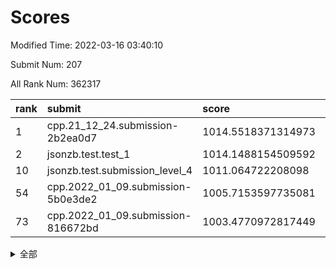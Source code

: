 # Scores

Modified Time: 2022-03-16 03:40:10

Submit Num: 207

All Rank Num: 362317

| rank |               submit               |       score        |       sigma        | pk_num |
| :--- | :--------------------------------- | :----------------- | :----------------- | :----- |
| 1    | cpp.21_12_24.submission-2b2ea0d7   | 1014.5518371314973 | 0.8437319365573275 | 7005   |
| 2    | jsonzb.test.test_1                 | 1014.1488154509592 | 0.8117272797847432 | 6999   |
| 10   | jsonzb.test.submission_level_4     | 1011.064722208098  | 0.7889107192624027 | 7002   |
| 54   | cpp.2022_01_09.submission-5b0e3de2 | 1005.7153597735081 | 0.7186313252649026 | 7003   |
| 73   | cpp.2022_01_09.submission-816672bd | 1003.4770972817449 | 0.7265744461209821 | 6999   |


<details>
<summary>全部</summary>

| rank |                 submit                 |       score        |       sigma        | pk_num |
| :--- | :------------------------------------- | :----------------- | :----------------- | :----- |
| 1    | cpp.21_12_24.submission-2b2ea0d7       | 1014.5518371314973 | 0.8437319365573275 | 7005   |
| 2    | jsonzb.test.test_1                     | 1014.1488154509592 | 0.8117272797847432 | 6999   |
| 3    | gobigger.level_3.submission_level_3_42 | 1011.7736941858858 | 0.7716897384818419 | 7000   |
| 4    | gobigger.level_3.submission_level_3_18 | 1011.7632805583287 | 0.7840394214217167 | 7001   |
| 5    | gobigger.level_3.submission_level_3_7  | 1011.3312577288177 | 0.7884625570575974 | 7002   |
| 6    | gobigger.level_3.submission_level_3_38 | 1011.2542554348087 | 0.7638966996202896 | 6998   |
| 7    | gobigger.level_3.submission_level_3_19 | 1011.2223342069897 | 0.7740990457537342 | 7003   |
| 8    | gobigger.level_3.submission_level_3_25 | 1011.177183631504  | 0.7492180350796935 | 7005   |
| 9    | gobigger.level_3.submission_level_3_16 | 1011.1279302704208 | 0.7702111160481916 | 7002   |
| 10   | jsonzb.test.submission_level_4         | 1011.064722208098  | 0.7889107192624027 | 7002   |
| 11   | gobigger.level_3.submission_level_3_31 | 1010.8497044197595 | 0.7647882624410425 | 7001   |
| 12   | gobigger.level_3.submission_level_3_33 | 1010.816262173351  | 0.7538678012132528 | 7002   |
| 13   | gobigger.level_3.submission_level_3_6  | 1010.7792430833736 | 0.769060420453794  | 7004   |
| 14   | gobigger.level_3.submission_level_3_5  | 1010.7527081286772 | 0.7719785619904426 | 6998   |
| 15   | gobigger.level_3.submission_level_3_1  | 1010.6270291705222 | 0.7720526351281872 | 7001   |
| 16   | gobigger.level_3.submission_level_3_23 | 1010.5989787922833 | 0.7609664981833499 | 7001   |
| 17   | gobigger.level_3.submission_level_3_36 | 1010.5316406888571 | 0.7730867854914102 | 7004   |
| 18   | gobigger.level_3.submission_level_3_13 | 1010.4395419835449 | 0.7492609378317316 | 7004   |
| 19   | gobigger.level_3.submission_level_3_20 | 1010.4028472183772 | 0.7568318522016053 | 7005   |
| 20   | gobigger.level_3.submission_level_3_45 | 1010.360802575548  | 0.7554499712484533 | 7004   |
| 21   | gobigger.level_3.submission_level_3_37 | 1010.3185496083396 | 0.7519401767798604 | 7004   |
| 22   | gobigger.level_3.submission_level_3_12 | 1010.2757454732256 | 0.7768347719604197 | 7007   |
| 23   | gobigger.level_3.submission_level_3_4  | 1010.2398707080653 | 0.7657343457541103 | 7002   |
| 24   | gobigger.level_3.submission_level_3_44 | 1010.1572823851814 | 0.7537931402995852 | 7000   |
| 25   | gobigger.level_3.submission_level_3_15 | 1010.1341626436476 | 0.752544236785523  | 6998   |
| 26   | gobigger.level_3.submission_level_3_10 | 1010.102206700448  | 0.7467151186521986 | 7003   |
| 27   | gobigger.level_3.submission_level_3_48 | 1010.0913351923001 | 0.7536098175120864 | 6996   |
| 28   | gobigger.level_3.submission_level_3_22 | 1010.0736899437507 | 0.7671555318792398 | 7004   |
| 29   | gobigger.level_3.submission_level_3_46 | 1010.0408511801845 | 0.7624330328972581 | 7002   |
| 30   | gobigger.level_3.submission_level_3_47 | 1010.0294257106127 | 0.7556736107326427 | 6998   |
| 31   | gobigger.level_3.submission_level_3_27 | 1010.0119581408998 | 0.7640385088407535 | 7005   |
| 32   | gobigger.level_3.submission_level_3_8  | 1009.9102393546822 | 0.7710041548593204 | 7001   |
| 33   | gobigger.level_3.submission_level_3_40 | 1009.8929835722868 | 0.7366877412235653 | 7002   |
| 34   | gobigger.level_3.submission_level_3_3  | 1009.8582383792683 | 0.764557786884867  | 7004   |
| 35   | gobigger.level_3.submission_level_3_2  | 1009.770957129821  | 0.7543454295128745 | 7004   |
| 36   | gobigger.level_3.submission_level_3_39 | 1009.7635148667915 | 0.7688728324537405 | 7005   |
| 37   | gobigger.level_3.submission_level_3_34 | 1009.7484616892145 | 0.7413217984429469 | 7000   |
| 38   | gobigger.level_3.submission_level_3_9  | 1009.6003371436523 | 0.7617483112510124 | 7004   |
| 39   | gobigger.level_3.submission_level_3_28 | 1009.5631432714748 | 0.752756953236475  | 6998   |
| 40   | gobigger.level_3.submission_level_3_41 | 1009.4925820352016 | 0.7586472011024588 | 6999   |
| 41   | gobigger.level_3.submission_level_3_26 | 1009.4523023408991 | 0.7776701221819909 | 7003   |
| 42   | gobigger.level_3.submission_level_3_14 | 1009.4407214017722 | 0.7629747247157543 | 7000   |
| 43   | gobigger.level_3.submission_level_3_17 | 1009.3739152765526 | 0.7715801964675101 | 6997   |
| 44   | gobigger.level_3.submission_level_3_30 | 1009.3511570271681 | 0.7511425857889928 | 7004   |
| 45   | gobigger.level_3.submission_level_3_21 | 1009.300282395121  | 0.7342330429180136 | 7000   |
| 46   | gobigger.level_3.submission_level_3_35 | 1009.2623580784818 | 0.7773505109958908 | 7001   |
| 47   | gobigger.level_3.submission_level_3_29 | 1009.2605865303791 | 0.7598938920656723 | 7002   |
| 48   | gobigger.level_3.submission_level_3_43 | 1009.2053801537496 | 0.7409539142622649 | 6999   |
| 49   | gobigger.level_3.submission_level_3_11 | 1009.080848093445  | 0.7507595267679168 | 7003   |
| 50   | gobigger.level_3.submission_level_3_24 | 1009.0241822794576 | 0.7345271422402732 | 6999   |
| 51   | gobigger.level_3.submission_level_3_0  | 1008.851852924698  | 0.7396206152324017 | 7001   |
| 52   | gobigger.level_3.submission_level_3_32 | 1008.8277912433765 | 0.740503383483656  | 7003   |
| 53   | gobigger.level_3.submission_level_3_49 | 1008.629381337558  | 0.7480339546985263 | 6998   |
| 54   | cpp.2022_01_09.submission-5b0e3de2     | 1005.7153597735081 | 0.7186313252649026 | 7003   |
| 55   | gobigger.level_1.submission_level_1_43 | 1004.9871548988974 | 0.717336415756503  | 6997   |
| 56   | gobigger.level_1.submission_level_1_23 | 1004.828243331009  | 0.7175175680338749 | 7005   |
| 57   | gobigger.level_1.submission_level_1_16 | 1004.5561930522892 | 0.7182235946906453 | 7006   |
| 58   | gobigger.level_1.submission_level_1_12 | 1004.4668043093665 | 0.7151655072293606 | 7002   |
| 59   | gobigger.level_1.submission_level_1_38 | 1004.3600120205076 | 0.7271102238141585 | 7000   |
| 60   | gobigger.level_1.submission_level_1_41 | 1004.2945839488056 | 0.7113002232217309 | 7004   |
| 61   | gobigger.level_1.submission_level_1_44 | 1004.2856097265592 | 0.7193263138079069 | 7003   |
| 62   | gobigger.level_1.submission_level_1_29 | 1004.1919699386652 | 0.7165393112397875 | 7002   |
| 63   | gobigger.level_1.submission_level_1_13 | 1004.1041512249589 | 0.7288927268445671 | 7003   |
| 64   | gobigger.level_1.submission_level_1_42 | 1004.0785998367987 | 0.7358187978822192 | 6996   |
| 65   | gobigger.level_1.submission_level_1_26 | 1003.9616540668294 | 0.7207444496686055 | 7000   |
| 66   | gobigger.level_1.submission_level_1_18 | 1003.7474277509061 | 0.7165104573159187 | 6996   |
| 67   | gobigger.level_1.submission_level_1_32 | 1003.6986451232841 | 0.7284919958442296 | 7002   |
| 68   | gobigger.level_1.submission_level_1_34 | 1003.6604911147568 | 0.7107118887782882 | 6998   |
| 69   | gobigger.level_1.submission_level_1_39 | 1003.6579174226671 | 0.7260358270359445 | 7002   |
| 70   | gobigger.level_1.submission_level_1_14 | 1003.6158795638025 | 0.728775922795685  | 7005   |
| 71   | gobigger.level_1.submission_level_1_25 | 1003.55242081499   | 0.7264463975259952 | 7007   |
| 72   | gobigger.level_1.submission_level_1_22 | 1003.4790226516061 | 0.712016227369428  | 7004   |
| 73   | cpp.2022_01_09.submission-816672bd     | 1003.4770972817449 | 0.7265744461209821 | 6999   |
| 74   | gobigger.level_1.submission_level_1_48 | 1003.4225535077081 | 0.6994383670374548 | 7003   |
| 75   | gobigger.level_1.submission_level_1_4  | 1003.3118376186936 | 0.7139036103733588 | 7000   |
| 76   | gobigger.level_1.submission_level_1_31 | 1003.2910359281105 | 0.7186326781879423 | 6996   |
| 77   | gobigger.level_1.submission_level_1_2  | 1003.2538901872402 | 0.7131302118412742 | 7001   |
| 78   | gobigger.level_1.submission_level_1_33 | 1003.2227190229623 | 0.7154847480900872 | 7002   |
| 79   | gobigger.level_1.submission_level_1_9  | 1003.2183561811214 | 0.7097537000690675 | 7004   |
| 80   | gobigger.level_1.submission_level_1_49 | 1003.2156394822952 | 0.7029224051702796 | 7000   |
| 81   | gobigger.level_1.submission_level_1_40 | 1003.2022267785733 | 0.7105237920012277 | 7001   |
| 82   | gobigger.level_1.submission_level_1_6  | 1003.1998285563468 | 0.7239863698337203 | 7006   |
| 83   | gobigger.level_1.submission_level_1_46 | 1003.1966253288791 | 0.7226606744883997 | 7001   |
| 84   | gobigger.level_1.submission_level_1_8  | 1003.1473442565178 | 0.7142669047289014 | 7002   |
| 85   | gobigger.level_1.submission_level_1_19 | 1003.1414844591259 | 0.7322246580259304 | 7000   |
| 86   | gobigger.level_1.submission_level_1_7  | 1003.0478908428126 | 0.7297753761933179 | 6996   |
| 87   | gobigger.level_1.submission_level_1_17 | 1003.0083923630224 | 0.7204822746956508 | 7004   |
| 88   | gobigger.level_1.submission_level_1_15 | 1003.0075508900543 | 0.7201145121951227 | 7001   |
| 89   | gobigger.level_1.submission_level_1_3  | 1002.9998734866917 | 0.7250946745301188 | 6999   |
| 90   | gobigger.level_1.submission_level_1_11 | 1002.9541402787896 | 0.7090573483334655 | 7002   |
| 91   | gobigger.level_1.submission_level_1_1  | 1002.9425603448044 | 0.7211033428263117 | 7004   |
| 92   | gobigger.level_1.submission_level_1_10 | 1002.8375761147784 | 0.7208928532369677 | 7002   |
| 93   | gobigger.level_1.submission_level_1_20 | 1002.782177936551  | 0.712553421581993  | 7001   |
| 94   | gobigger.level_1.submission_level_1_24 | 1002.7580443200809 | 0.7145443091938934 | 7004   |
| 95   | gobigger.level_1.submission_level_1_30 | 1002.7219007700494 | 0.7094851903938388 | 6997   |
| 96   | gobigger.level_1.submission_level_1_45 | 1002.7093708367676 | 0.7089428233393764 | 6999   |
| 97   | gobigger.level_1.submission_level_1_28 | 1002.5897375553744 | 0.7239214091107106 | 7000   |
| 98   | gobigger.level_1.submission_level_1_36 | 1002.5178870991034 | 0.7209122235538091 | 7002   |
| 99   | gobigger.level_1.submission_level_1_35 | 1002.5064789686795 | 0.7089771754228175 | 7000   |
| 100  | gobigger.level_1.submission_level_1_47 | 1002.4691846371662 | 0.7103310954492537 | 6998   |
| 101  | gobigger.level_1.submission_level_1_27 | 1002.3278493793196 | 0.7214957371588935 | 7002   |
| 102  | gobigger.level_1.submission_level_1_0  | 1002.2001990793751 | 0.7138554244776153 | 7003   |
| 103  | gobigger.level_1.submission_level_1_37 | 1002.1564243327956 | 0.719166597599891  | 7000   |
| 104  | gobigger.level_1.submission_level_1_5  | 1002.1041807318711 | 0.714101079143034  | 6998   |
| 105  | gobigger.level_1.submission_level_1_21 | 1002.049898980539  | 0.724031188987029  | 7001   |
| 106  | gobigger.random.submission_random_27   | 997.5603448952412  | 0.695659919573022  | 6998   |
| 107  | gobigger.random.submission_random_31   | 997.1015666001935  | 0.697254045003412  | 7002   |
| 108  | gobigger.random.submission_random_4    | 996.9078782420548  | 0.7103481369691896 | 6999   |
| 109  | gobigger.random.submission_random_38   | 996.841331928984   | 0.7092530545101303 | 7002   |
| 110  | gobigger.random.submission_random_23   | 996.7485924070274  | 0.7022350998139167 | 6997   |
| 111  | gobigger.random.submission_random_36   | 996.7097152345973  | 0.7102784507539446 | 7004   |
| 112  | gobigger.random.submission_random_25   | 996.6779000502763  | 0.7049570798410809 | 7003   |
| 113  | gobigger.random.submission_random_32   | 996.5937041195292  | 0.7228670830312578 | 7003   |
| 114  | gobigger.random.submission_random_2    | 996.5697695316642  | 0.714984676740858  | 6998   |
| 115  | gobigger.random.submission_random_47   | 996.5631877335726  | 0.7168434411296803 | 7003   |
| 116  | gobigger.random.submission_random_8    | 996.5551773390674  | 0.7153208490544358 | 7006   |
| 117  | gobigger.random.submission_random_16   | 996.5068794886924  | 0.6987787699971304 | 7000   |
| 118  | gobigger.random.submission_random_29   | 996.3561709216988  | 0.7136845833009515 | 6998   |
| 119  | gobigger.random.submission_random_33   | 996.2971671569302  | 0.7099057339118998 | 7003   |
| 120  | gobigger.random.submission_random_49   | 996.2558234288938  | 0.7105562879471534 | 7002   |
| 121  | gobigger.random.submission_random_1    | 996.2468152435968  | 0.7048639151958598 | 6999   |
| 122  | gobigger.random.submission_random_10   | 996.2187753967285  | 0.7116338619327096 | 6998   |
| 123  | gobigger.random.submission_random_39   | 996.1891189233662  | 0.714206251286771  | 7001   |
| 124  | gobigger.random.submission_random_43   | 996.1837015999856  | 0.7103290497450615 | 7002   |
| 125  | gobigger.random.submission_random_37   | 996.0982729655985  | 0.7050775826704707 | 7002   |
| 126  | gobigger.random.submission_random_24   | 996.0925227497436  | 0.7104245646489498 | 7003   |
| 127  | gobigger.random.submission_random_40   | 996.0703852910898  | 0.7046783361215191 | 7006   |
| 128  | gobigger.random.submission_random_0    | 995.9962409961182  | 0.7094342538120025 | 7004   |
| 129  | gobigger.random.submission_random_41   | 995.9946620244499  | 0.7077437731105478 | 6998   |
| 130  | gobigger.random.submission_random_45   | 995.9870301501251  | 0.7093460972911646 | 7000   |
| 131  | gobigger.random.submission_random_26   | 995.9214385851839  | 0.7165069791496276 | 7002   |
| 132  | gobigger.random.submission_random_14   | 995.8942820127633  | 0.6959915211997366 | 7003   |
| 133  | gobigger.random.submission_random_9    | 995.8844122553497  | 0.7064313839388728 | 7000   |
| 134  | gobigger.random.submission_random_44   | 995.8388091168786  | 0.7158867145746373 | 7003   |
| 135  | gobigger.random.submission_random_20   | 995.7970326288098  | 0.7098055940541119 | 7003   |
| 136  | gobigger.random.submission_random_34   | 995.7654411083531  | 0.6941892368876681 | 6999   |
| 137  | gobigger.random.submission_random_46   | 995.7111545797766  | 0.7205120313546902 | 7003   |
| 138  | gobigger.random.submission_random_15   | 995.7000936985831  | 0.7173068114833654 | 7003   |
| 139  | gobigger.random.submission_random_6    | 995.6442394429265  | 0.7076563163903855 | 7002   |
| 140  | gobigger.random.submission_random_48   | 995.6243915204388  | 0.7118826234330794 | 7001   |
| 141  | gobigger.random.submission_random_3    | 995.5859362766648  | 0.7162462794495693 | 7003   |
| 142  | gobigger.random.submission_random_19   | 995.5321139338365  | 0.7132179212543931 | 7000   |
| 143  | gobigger.random.submission_random_21   | 995.4974942632664  | 0.7166165210826521 | 6999   |
| 144  | gobigger.random.submission_random_18   | 995.488408571671   | 0.7110507579732642 | 7004   |
| 145  | gobigger.random.submission_random_17   | 995.4823629814914  | 0.7188640830926335 | 6996   |
| 146  | gobigger.random.submission_random_42   | 995.4258017223262  | 0.7183087240353805 | 7002   |
| 147  | gobigger.random.submission_random_11   | 995.3675534741941  | 0.7152796171853868 | 7002   |
| 148  | gobigger.random.submission_random_12   | 995.3625826570443  | 0.7079893288010185 | 7006   |
| 149  | gobigger.random.submission_random_13   | 995.3606087458668  | 0.7296371305163092 | 7000   |
| 150  | gobigger.random.submission_random_22   | 995.3603151353213  | 0.7075798411374479 | 6998   |
| 151  | gobigger.random.submission_random_30   | 995.2719767271363  | 0.7267080340916826 | 7007   |
| 152  | gobigger.random.submission_random_7    | 995.2647511504601  | 0.7192742766123434 | 7005   |
| 153  | gobigger.random.submission_random_28   | 995.2334225036832  | 0.7021864254420476 | 7003   |
| 154  | gobigger.random.submission_random_5    | 995.0048504423319  | 0.7084729079395624 | 7004   |
| 155  | gobigger.random.submission_random_35   | 994.9914430083826  | 0.7213729109842087 | 7003   |
| 156  | gobigger.level_2.submission_level_2_29 | 993.9502194008948  | 0.7365962423061031 | 7000   |
| 157  | gobigger.level_2.submission_level_2_8  | 993.84071710004    | 0.7324727251230422 | 6997   |
| 158  | gobigger.level_2.submission_level_2_14 | 993.7766988275637  | 0.7536177055907026 | 6999   |
| 159  | gobigger.level_2.submission_level_2_33 | 993.2636209442564  | 0.7301374223285824 | 6999   |
| 160  | gobigger.level_2.submission_level_2_41 | 993.0982062511083  | 0.7379656792321425 | 6999   |
| 161  | gobigger.level_2.submission_level_2_28 | 993.0832312885151  | 0.7463869220879629 | 6999   |
| 162  | gobigger.level_2.submission_level_2_15 | 992.9754830998314  | 0.7206482806743935 | 7002   |
| 163  | gobigger.level_2.submission_level_2_6  | 992.8461880142206  | 0.7124172670691737 | 6997   |
| 164  | gobigger.level_2.submission_level_2_24 | 992.8322372356738  | 0.7350338865066021 | 6993   |
| 165  | gobigger.level_2.submission_level_2_46 | 992.8241178925006  | 0.7323750358141131 | 7004   |
| 166  | gobigger.level_2.submission_level_2_11 | 992.7141755712571  | 0.7447963749100677 | 6996   |
| 167  | gobigger.level_2.submission_level_2_48 | 992.6975002638545  | 0.753760702486311  | 7001   |
| 168  | gobigger.level_2.submission_level_2_45 | 992.4711341660649  | 0.7643073599477858 | 7006   |
| 169  | gobigger.level_2.submission_level_2_20 | 992.4304279089946  | 0.7363554842066273 | 6995   |
| 170  | gobigger.level_2.submission_level_2_4  | 992.3879605715713  | 0.7551551638875335 | 6998   |
| 171  | gobigger.level_2.submission_level_2_13 | 992.3663757099445  | 0.7305409100506296 | 7003   |
| 172  | gobigger.level_2.submission_level_2_3  | 992.3595709648225  | 0.7514317653697647 | 7006   |
| 173  | gobigger.level_2.submission_level_2_7  | 992.3000587601082  | 0.7536897057010913 | 7000   |
| 174  | gobigger.level_2.submission_level_2_43 | 992.2856863735492  | 0.7311374964806321 | 7005   |
| 175  | gobigger.level_2.submission_level_2_16 | 992.2079560142089  | 0.7478485327027232 | 7007   |
| 176  | gobigger.level_2.submission_level_2_18 | 992.2023389375544  | 0.7437739209484493 | 6996   |
| 177  | gobigger.level_2.submission_level_2_49 | 992.2012412601023  | 0.7466249230702967 | 7002   |
| 178  | gobigger.level_2.submission_level_2_12 | 992.1799730557734  | 0.7495405494898637 | 7000   |
| 179  | gobigger.level_2.submission_level_2_27 | 992.0688018782754  | 0.746254845753711  | 7003   |
| 180  | gobigger.level_2.submission_level_2_39 | 991.995174249037   | 0.7535912442737209 | 7006   |
| 181  | gobigger.level_2.submission_level_2_35 | 991.9899142936092  | 0.7411735935852163 | 7001   |
| 182  | gobigger.level_2.submission_level_2_31 | 991.8549230184435  | 0.7397229088333035 | 7003   |
| 183  | gobigger.level_2.submission_level_2_17 | 991.8512218738977  | 0.7387945369530362 | 7002   |
| 184  | gobigger.level_2.submission_level_2_1  | 991.7931163394375  | 0.7568439236061515 | 7003   |
| 185  | gobigger.level_2.submission_level_2_23 | 991.7517912508811  | 0.7500796209383286 | 7002   |
| 186  | gobigger.level_2.submission_level_2_2  | 991.7178210343567  | 0.7503145353946826 | 7005   |
| 187  | gobigger.level_2.submission_level_2_44 | 991.6948468428996  | 0.7659194197241639 | 7001   |
| 188  | gobigger.level_2.submission_level_2_30 | 991.6345849994127  | 0.7653943486548557 | 6999   |
| 189  | gobigger.level_2.submission_level_2_25 | 991.5698972079571  | 0.7411872829467089 | 7002   |
| 190  | gobigger.level_2.submission_level_2_21 | 991.5076520874483  | 0.7571119927747868 | 7002   |
| 191  | gobigger.level_2.submission_level_2_36 | 991.3527065722458  | 0.757505862361481  | 7000   |
| 192  | gobigger.level_2.submission_level_2_0  | 991.3342360392527  | 0.7550355278448692 | 6992   |
| 193  | gobigger.level_2.submission_level_2_42 | 991.3017053485459  | 0.7330002219251348 | 7000   |
| 194  | gobigger.level_2.submission_level_2_26 | 991.2807993483525  | 0.7605355790316747 | 6998   |
| 195  | gobigger.level_2.submission_level_2_40 | 991.2368601556416  | 0.733939761808149  | 7002   |
| 196  | gobigger.level_2.submission_level_2_9  | 991.2312166423866  | 0.7462586802814021 | 7001   |
| 197  | gobigger.level_2.submission_level_2_34 | 991.1321011130568  | 0.7594665214838927 | 7002   |
| 198  | gobigger.level_2.submission_level_2_5  | 991.1046379660605  | 0.7649300597889598 | 7003   |
| 199  | gobigger.level_2.submission_level_2_38 | 990.9896084805433  | 0.7727735115810797 | 7007   |
| 200  | gobigger.level_2.submission_level_2_10 | 990.9886595455314  | 0.7573833868221829 | 6995   |
| 201  | gobigger.level_2.submission_level_2_32 | 990.7294569523601  | 0.7718083763493179 | 7004   |
| 202  | gobigger.level_2.submission_level_2_47 | 990.6478887215411  | 0.7608836846117247 | 7005   |
| 203  | gobigger.level_2.submission_level_2_19 | 990.6344486547011  | 0.7559944219978859 | 7002   |
| 204  | gobigger.level_2.submission_level_2_22 | 990.5815154015208  | 0.7556543010514245 | 7003   |
| 205  | gobigger.level_2.submission_level_2_37 | 990.5323249974113  | 0.7778747482601017 | 7002   |
| 206  | gobigger.none.submission_none_0        | 980.1597253637542  | 1.1433823857164314 | 6994   |
| 207  | gobigger.none.submission_none_1        | 974.2730222412563  | 1.6450614960721976 | 6996   |

</details>